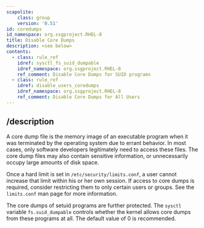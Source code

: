 ```yaml
---
scapolite:
    class: group
    version: '0.51'
id: coredumps
id_namespace: org.ssgproject.RHEL-8
title: Disable Core Dumps
description: <see below>
contents:
  - class: rule_ref
    idref: sysctl_fs_suid_dumpable
    idref_namespace: org.ssgproject.RHEL-8
    ref_comment: Disable Core Dumps for SUID programs
  - class: rule_ref
    idref: disable_users_coredumps
    idref_namespace: org.ssgproject.RHEL-8
    ref_comment: Disable Core Dumps for All Users
---
```



## /description

A
core dump file is the memory image of an executable program when it was
terminated by the operating system due to errant behavior. In most
cases, only software developers legitimately need to access these files.
The core dump files may also contain sensitive information, or
unnecessarily occupy large amounts of disk space.  
  
Once a hard limit is set in `/etc/security/limits.conf`, a user cannot
increase that limit within his or her own session. If access to core
dumps is required, consider restricting them to only certain users or
groups. See the `limits.conf` man page for more information.  
  
The core dumps of setuid programs are further protected. The `sysctl`
variable `fs.suid_dumpable` controls whether the kernel allows core
dumps from these programs at all. The default value of 0 is recommended.
